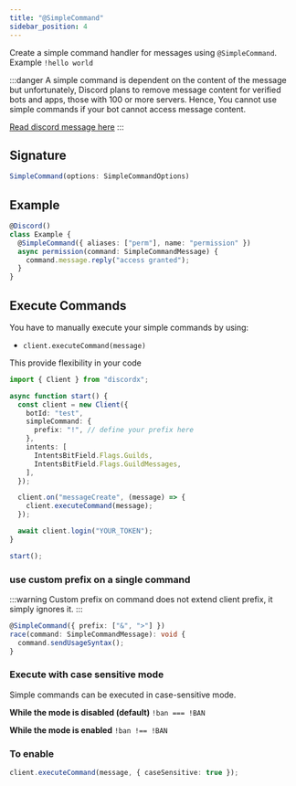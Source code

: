 ```yaml
---
title: "@SimpleCommand"
sidebar_position: 4
---
```


Create a simple command handler for messages using `@SimpleCommand`. Example `!hello world`

:::danger
A simple command is dependent on the content of the message but unfortunately, Discord plans to remove message content for verified bots and apps, those with 100 or more servers. Hence, You cannot use simple commands if your bot cannot access message content.

[Read discord message here](https://support-dev.discord.com/hc/en-us/articles/4404772028055-Message-Content-Access-Deprecation-for-Verified-Bots)
:::

## Signature

```ts
SimpleCommand(options: SimpleCommandOptions)
```

## Example

```ts
@Discord()
class Example {
  @SimpleCommand({ aliases: ["perm"], name: "permission" })
  async permission(command: SimpleCommandMessage) {
    command.message.reply("access granted");
  }
}
```

## Execute Commands

You have to manually execute your simple commands by using:

- `client.executeCommand(message)`

This provide flexibility in your code

```ts
import { Client } from "discordx";

async function start() {
  const client = new Client({
    botId: "test",
    simpleCommand: {
      prefix: "!", // define your prefix here
    },
    intents: [
      IntentsBitField.Flags.Guilds,
      IntentsBitField.Flags.GuildMessages,
    ],
  });

  client.on("messageCreate", (message) => {
    client.executeCommand(message);
  });

  await client.login("YOUR_TOKEN");
}

start();
```

### use custom prefix on a single command

:::warning
Custom prefix on command does not extend client prefix, it simply ignores it.
:::

```ts
@SimpleCommand({ prefix: ["&", ">"] })
race(command: SimpleCommandMessage): void {
  command.sendUsageSyntax();
}
```

### Execute with case sensitive mode

Simple commands can be executed in case-sensitive mode.

**While the mode is disabled (default)**
`!ban === !BAN`

**While the mode is enabled**
`!ban !== !BAN`

### **To enable**

```ts
client.executeCommand(message, { caseSensitive: true });
```
